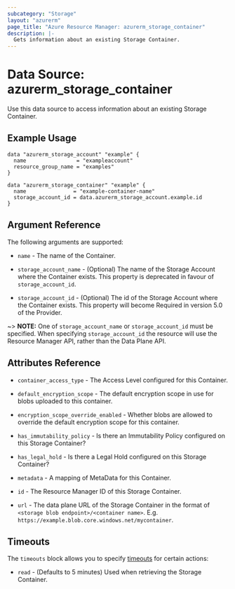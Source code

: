 ```yaml
---
subcategory: "Storage"
layout: "azurerm"
page_title: "Azure Resource Manager: azurerm_storage_container"
description: |-
  Gets information about an existing Storage Container.
---
```


# Data Source: azurerm_storage_container

Use this data source to access information about an existing Storage Container.

## Example Usage

```hcl
data "azurerm_storage_account" "example" {
  name                = "exampleaccount"
  resource_group_name = "examples"
}

data "azurerm_storage_container" "example" {
  name               = "example-container-name"
  storage_account_id = data.azurerm_storage_account.example.id
}
```

## Argument Reference

The following arguments are supported:

* `name` - The name of the Container.

* `storage_account_name` - (Optional) The name of the Storage Account where the Container exists. This property is deprecated in favour of `storage_account_id`.

* `storage_account_id` - (Optional) The id of the Storage Account where the Container exists. This property will become Required in version 5.0 of the Provider.

~> **NOTE:** One of `storage_account_name` or `storage_account_id` must be specified. When specifying `storage_account_id` the resource will use the Resource Manager API, rather than the Data Plane API.

## Attributes Reference

* `container_access_type` - The Access Level configured for this Container.

* `default_encryption_scope` - The default encryption scope in use for blobs uploaded to this container.

* `encryption_scope_override_enabled` - Whether blobs are allowed to override the default encryption scope for this container.

* `has_immutability_policy` - Is there an Immutability Policy configured on this Storage Container?

* `has_legal_hold` - Is there a Legal Hold configured on this Storage Container?

* `metadata`  - A mapping of MetaData for this Container.

* `id` - The Resource Manager ID of this Storage Container.

* `url` - The data plane URL of the Storage Container in the format of `<storage blob endpoint>/<container name>`. E.g. `https://example.blob.core.windows.net/mycontainer`.

## Timeouts

The `timeouts` block allows you to specify [timeouts](https://www.terraform.io/language/resources/syntax#operation-timeouts) for certain actions:

* `read` - (Defaults to 5 minutes) Used when retrieving the Storage Container.
